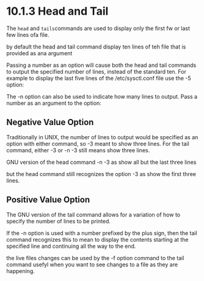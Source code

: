 # 10.1.3 Head and Tail

The `head` and `tails`commands are used to display only the first fw or last few lines ofa file.

by default the head and tail command display ten lines of teh file that is provided as ana argument 

Passing a number as an option will cause both the head and tail commands to output the specified number of lines, instead of the standard ten. For example to display the last five lines of the /etc/sysctl.conf file use the -5 option:


The -n option can also be used to indicate how many lines to output. Pass a number as an argument to the option:


## Negative Value Option

Traditionally in UNIX, the number of lines to output would be specified as an option with either command, so -3 meant to show three lines. For the tail command, either -3 or -n -3 still means show three lines.

GNU version of the head command -n -3 as show all but the last three lines 

but the head command still recognizes the option -3 as show the first three lines. 

## Positive Value Option

The GNU version of the tail command allows for a variation of how to specify the number of lines to be printed.

If the -n option is used with a number prefixed by the plus sign, then the tail command recognizes this to mean to display the contents starting at the specified line and continuing all the way to the end.

the live files changes can be used by the -f option command to the tail command usefyl when you want to see changes to a file as they are happening. 

